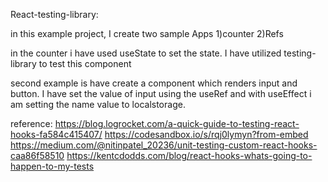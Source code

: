React-testing-library: 

in this example project, I create two sample Apps
    1)counter
    2)Refs

in the counter i have used useState to set the state. I have utilized testing-library to test this component

second example is have create a component which renders input and button. I have set the value of input using the useRef and with useEffect i am setting the name value to localstorage.

reference:
https://blog.logrocket.com/a-quick-guide-to-testing-react-hooks-fa584c415407/
https://codesandbox.io/s/rqj0lymyn?from-embed
https://medium.com/@nitinpatel_20236/unit-testing-custom-react-hooks-caa86f58510
https://kentcdodds.com/blog/react-hooks-whats-going-to-happen-to-my-tests


